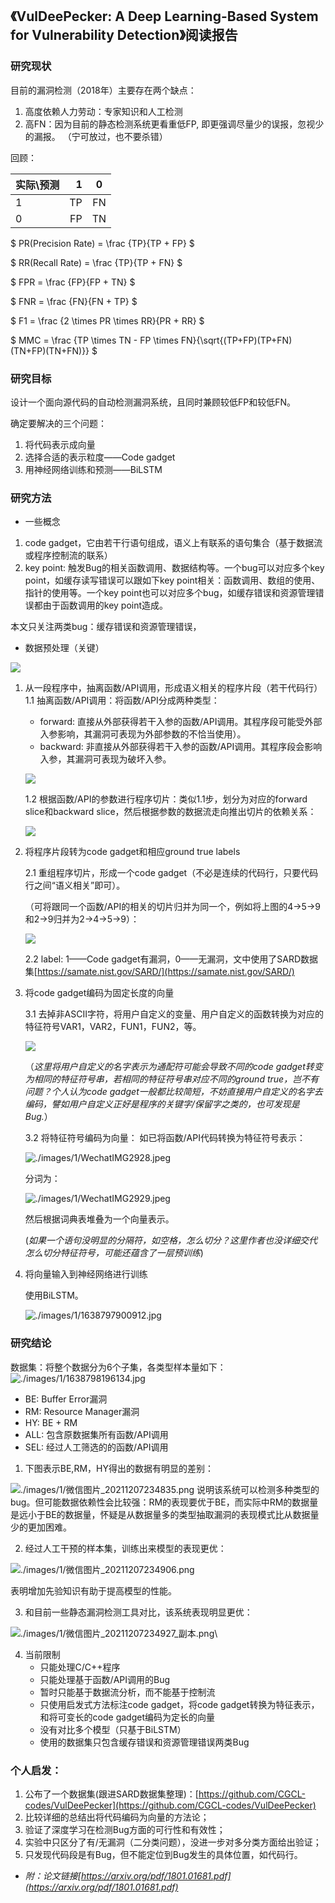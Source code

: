 ## 《VulDeePecker: A Deep Learning-Based System for Vulnerability Detection》阅读报告


### 研究现状

目前的漏洞检测（2018年）主要存在两个缺点：
1. 高度依赖人力劳动：专家知识和人工检测
2. 高FN：因为目前的静态检测系统更看重低FP, 即更强调尽量少的误报，忽视少的漏报。 （宁可放过，也不要杀错）


回顾：

| 实际\预测  | 1 | 0 |
| :-----   | ----: | :----: |
| 1        | TP | FN |
| 0        | FP | TN |


$ PR(Precision Rate) = \frac {TP}{TP + FP} $

$ RR(Recall Rate) = \frac {TP}{TP + FN} $

$ FPR = \frac {FP}{FP + TN} $

$ FNR = \frac {FN}{FN + TP} $

$ F1 = \frac {2 \times PR  \times RR}{PR + RR} $

$ MMC = \frac {TP \times TN - FP \times FN}{\sqrt{(TP+FP)(TP+FN)(TN+FP)(TN+FN)}} $


### 研究目标

设计一个面向源代码的自动检测漏洞系统，且同时兼顾较低FP和较低FN。

确定要解决的三个问题：

1. 将代码表示成向量
2. 选择合适的表示粒度——Code gadget
3. 用神经网络训练和预测——BiLSTM



### 研究方法

* 一些概念
1. code gadget，它由若干行语句组成，语义上有联系的语句集合（基于数据流或程序控制流的联系）
2. key point: 触发Bug的相关函数调用、数据结构等。一个bug可以对应多个key point，如缓存读写错误可以跟如下key point相关：函数调用、数组的使用、指针的使用等。一个key point也可以对应多个bug，如缓存错误和资源管理错误都由于函数调用的key point造成。

本文只关注两类bug：缓存错误和资源管理错误，


* 数据预处理（关键）

![](./images/1/1638628176603.jpg)

1. 从一段程序中，抽离函数/API调用，形成语义相关的程序片段（若干代码行）
    1.1 抽离函数/API调用：将函数/API分成两种类型：

    * forward: 直接从外部获得若干入参的函数/API调用。其程序段可能受外部入参影响，其漏洞可表现为外部参数的不恰当使用）。
    * backward: 非直接从外部获得若干入参的函数/API调用。其程序段会影响入参，其漏洞可表现为破坏入参。

    ![](./images/1/hahaha.jpg)



    1.2 根据函数/API的参数进行程序切片：类似1.1步，划分为对应的forward slice和backward slice，然后根据参数的数据流走向推出切片的依赖关系：

    ![](./images/1/1638630342843.jpg)

2. 将程序片段转为code gadget和相应ground true labels 

    2.1 重组程序切片，形成一个code gadget（不必是连续的代码行，只要代码行之间“语义相关”即可）。

    （可将跟同一个函数/API的相关的切片归并为同一个，例如将上图的4->5->9和2->9归并为2->4->5->9）：

    ![](./images/1/1638630383310.jpg)

    2.2 label: 1——Code gadget有漏洞，0——无漏洞，文中使用了SARD数据集[https://samate.nist.gov/SARD/](https://samate.nist.gov/SARD/)

3. 将code gadget编码为固定长度的向量

    3.1 去掉非ASCII字符，将用户自定义的变量、用户自定义的函数转换为对应的特征符号VAR1，VAR2，FUN1，FUN2，等。

     ![](./images/1/1638631164267.jpg)

    （*这里将用户自定义的名字表示为通配符可能会导致不同的code gadget转变为相同的特征符号串，若相同的特征符号串对应不同的ground true，岂不有问题？个人认为code gadget一般都比较简短，不妨直接用户自定义的名字去编码，譬如用户自定义正好是程序的关键字/保留字之类的，也可发现是Bug.*）
    

    3.2 将特征符号编码为向量：
    如已将函数/API代码转换为特征符号表示：

    ![./images/1/WechatIMG2928.jpeg](./images/1/WechatIMG2928.jpeg)

    分词为：

    ![./images/1/WechatIMG2929.jpeg](./images/1/WechatIMG2929.jpeg)

    然后根据词典表堆叠为一个向量表示。

    (*如果一个语句没明显的分隔符，如空格，怎么切分？这里作者也没详细交代怎么切分特征符号，可能还蕴含了一层预训练*)

4. 将向量输入到神经网络进行训练

    使用BiLSTM。

    ![./images/1/1638797900912.jpg](./images/1/1638797900912.jpg)



### 研究结论


数据集：将整个数据分为6个子集，各类型样本量如下：
![./images/1/1638798196134.jpg](./images/1/1638798196134.jpg)

* BE: Buffer Error漏洞
* RM: Resource Manager漏洞
* HY: BE + RM
* ALL: 包含原数据集所有函数/API调用
* SEL: 经过人工筛选的的函数/API调用


1. 下图表示BE,RM，HY得出的数据有明显的差别：

![./images/1/微信图片_20211207234835.png](./images/1/微信图片_20211207234835.png)
说明该系统可以检测多种类型的bug。但可能数据依赖性会比较强：RM的表现要优于BE，而实际中RM的数据量是远小于BE的数据量，怀疑是从数据量多的类型抽取漏洞的表现模式比从数据量少的更加困难。

2. 经过人工干预的样本集，训练出来模型的表现更优：

![./images/1/微信图片_20211207234906.png](./images/1/微信图片_20211207234906.png)

表明增加先验知识有助于提高模型的性能。

3. 和目前一些静态漏洞检测工具对比，该系统表现明显更优：

![./images/1/微信图片_20211207234927_副本.png](./images/1/微信图片_20211207234927_副本.png)\

4. 当前限制
    * 只能处理C/C++程序
    * 只能处理基于函数/API调用的Bug
    * 暂时只能基于数据流分析，而不能基于控制流
    * 只使用启发式方法标注code gadget，将code gadget转换为特征表示，和将可变长的code gadget编码为定长的向量
    * 没有对比多个模型（只基于BiLSTM）
    * 使用的数据集只包含缓存错误和资源管理错误两类Bug


### 个人启发：

1. 公布了一个数据集(跟进SARD数据集整理)：[https://github.com/CGCL-codes/VulDeePecker](https://github.com/CGCL-codes/VulDeePecker)
1. 比较详细的总结出将代码编码为向量的方法论；
2. 验证了深度学习在检测Bug方面的可行性和有效性；
3. 实验中只区分了有/无漏洞（二分类问题），没进一步对多分类方面给出验证；
4. 只发现代码段是有Bug，但不能定位到Bug发生的具体位置，如代码行。




* *附：论文链接[https://arxiv.org/pdf/1801.01681.pdf](https://arxiv.org/pdf/1801.01681.pdf)*